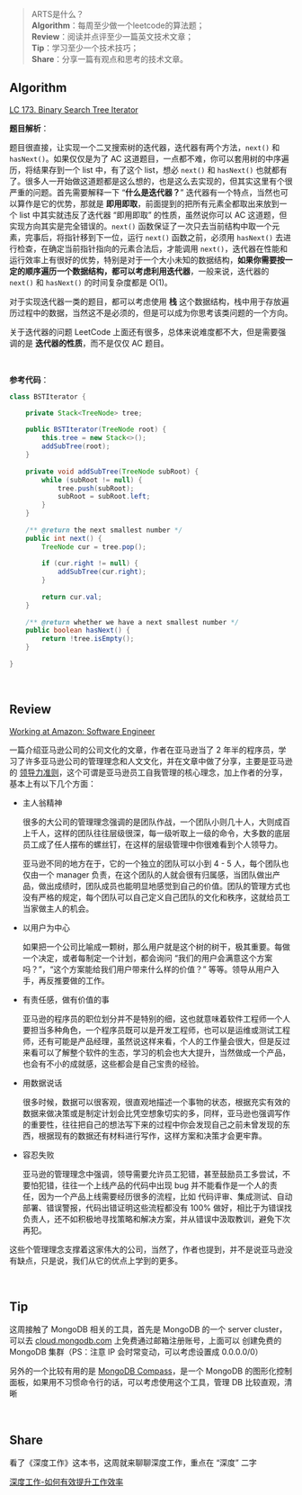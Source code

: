 > ARTS是什么？<br>
**Algorithm**：每周至少做一个leetcode的算法题；<br>
**Review**：阅读并点评至少一篇英文技术文章；<br>
**Tip**：学习至少一个技术技巧；<br>
**Share**：分享一篇有观点和思考的技术文章。

## Algorithm

[LC 173. Binary Search Tree Iterator](https://leetcode.com/problems/binary-search-tree-iterator/)

**题目解析**：

题目很直接，让实现一个二叉搜索树的迭代器，迭代器有两个方法，`next()` 和 `hasNext()`。如果仅仅是为了 AC 这道题目，一点都不难，你可以套用树的中序遍历，将结果存到一个 list 中，有了这个 list，想必 `next()` 和 `hasNext()` 也就都有了。很多人一开始做这道题都是这么想的，也是这么去实现的，但其实这里有个很严重的问题。首先需要解释一下 “**什么是迭代器？**” 迭代器有一个特点，当然也可以算作是它的优势，那就是 **即用即取**，前面提到的把所有元素全都取出来放到一个 list 中其实就违反了迭代器 “即用即取” 的性质，虽然说你可以 AC 这道题，但实现方向其实是完全错误的。`next()` 函数保证了一次只去当前结构中取一个元素，完事后，将指针移到下一位，运行 `next()` 函数之前，必须用 `hasNext()` 去进行检查，在确定当前指针指向的元素合法后，才能调用 `next()`，迭代器在性能和运行效率上有很好的优势，特别是对于一个大小未知的数据结构，**如果你需要按一定的顺序遍历一个数据结构，都可以考虑利用迭代器**，一般来说，迭代器的 `next()` 和 `hasNext()` 的时间复杂度都是 O(1)。

对于实现迭代器一类的题目，都可以考虑使用 **栈** 这个数据结构，栈中用于存放遍历过程中的数据，当然这不是必须的，但是可以成为你思考该类问题的一个方向。

关于迭代器的问题 LeetCode 上面还有很多，总体来说难度都不大，但是需要强调的是 **迭代器的性质**，而不是仅仅 AC 题目。

<br>

**参考代码**：
```java
class BSTIterator {

    private Stack<TreeNode> tree;
    
    public BSTIterator(TreeNode root) {
        this.tree = new Stack<>();
        addSubTree(root);
    }
    
    private void addSubTree(TreeNode subRoot) {
        while (subRoot != null) {
            tree.push(subRoot);
            subRoot = subRoot.left;
        }
    }
    
    /** @return the next smallest number */
    public int next() {
        TreeNode cur = tree.pop();
        
        if (cur.right != null) {
            addSubTree(cur.right);
        }
        
        return cur.val;
    }
    
    /** @return whether we have a next smallest number */
    public boolean hasNext() {
        return !tree.isEmpty();
    }
    
}
```

<br>

## Review
[Working at Amazon: Software Engineer](https://medium.com/swlh/working-at-amazon-software-engineer-4d491f2d0f7e)

一篇介绍亚马逊公司的公司文化的文章，作者在亚马逊当了 2 年半的程序员，学习了许多亚马逊公司的管理理念和人文文化，并在文章中做了分享，主要是亚马逊的 [领导力准则](https://www.amazon.jobs/zh/principles)，这个可谓是亚马逊员工自我管理的核心理念，加上作者的分享，基本上有以下几个方面：

* 主人翁精神

  很多的大公司的管理理念强调的是团队作战，一个团队小则几十人，大则成百上千人，这样的团队往往层级很深，每一级听取上一级的命令，大多数的底层员工成了任人摆布的螺丝钉，在这样的层级管理中你很难看到个人领导力。
  
  亚马逊不同的地方在于，它的一个独立的团队可以小到 4 - 5 人，每个团队也仅由一个 manager 负责，在这个团队的人就会很有归属感，当团队做出产品，做出成绩时，团队成员也能明显地感觉到自己的价值。团队的管理方式也没有严格的规定，每个团队可以自己定义自己团队的文化和秩序，这就给员工当家做主人的机会。

* 以用户为中心

  如果把一个公司比喻成一颗树，那么用户就是这个树的树干，极其重要。每做一个决定，或者每制定一个计划，都会询问 “我们的用户会满意这个方案吗？”，“这个方案能给我们用户带来什么样的价值？” 等等。领导从用户入手，再反推要做的工作。
  
* 有责任感，做有价值的事

  亚马逊的程序员的职位划分并不是特别的细，这也就意味着软件工程师一个人要担当多种角色，一个程序员既可以是开发工程师，也可以是运维或测试工程师，还有可能是产品经理，虽然说这样来看，个人的工作量会很大，但是反过来看可以了解整个软件的生态，学习的机会也大大提升，当然做成一个产品，也会有不小的成就感，这些都会是自己宝贵的经验。
  
* 用数据说话

  很多时候，数据可以很客观，很直观地描述一个事物的状态，根据充实有效的数据来做决策或是制定计划会比凭空想象切实的多，同样，亚马逊也强调写作的重要性，往往把自己的想法写下来的过程中你会发现自己之前未曾发现的东西，根据现有的数据还有材料进行写作，这样方案和决策才会更牢靠。
  
* 容忍失败

  亚马逊的管理理念中强调，领导需要允许员工犯错，甚至鼓励员工多尝试，不要怕犯错，往往一个上线产品的代码中出现 bug 并不能看作是一个人的责任，因为一个产品上线需要经历很多的流程，比如 代码评审、集成测试、自动部署、错误警报，代码出错证明这些流程都没有 100% 做好，相比于为错误找负责人，还不如积极地寻找策略和解决方案，并从错误中汲取教训，避免下次再犯。
 
 这些个管理理念支撑着这家伟大的公司，当然了，作者也提到，并不是说亚马逊没有缺点，只是说，我们从它的优点上学到的更多。



<br>

## Tip

这周接触了 MongoDB 相关的工具，首先是 MongoDB 的一个 server cluster，可以去 [cloud.mongodb.com](cloud.mongodb.com) 上免费通过邮箱注册账号，上面可以 创建免费的 MongoDB 集群（PS：注意 IP 会时常变动，可以考虑设置成 0.0.0.0/0）

另外的一个比较有用的是 [MongoDB Compass](https://www.mongodb.com/products/compass)，是一个 MongoDB 的图形化控制面板，如果用不习惯命令行的话，可以考虑使用这个工具，管理 DB 比较直观，清晰

<br>

## Share

看了《深度工作》这本书，这周就来聊聊深度工作，重点在 “深度” 二字

[深度工作-如何有效提升工作效率](./深度工作-如何有效提升工作效率.md)